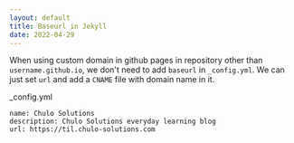 ```yaml
---
layout: default
title: Baseurl in Jekyll
date: 2022-04-29
---
```


When using custom domain in github pages in repository other than `username.github.io`, we don't need to add `baseurl` in `_config.yml`. We can just set `url` and add a `CNAME` file with domain name in it. 

_config.yml

```
name: Chulo Solutions
description: Chulo Solutions everyday learning blog
url: https://til.chulo-solutions.com
```
       